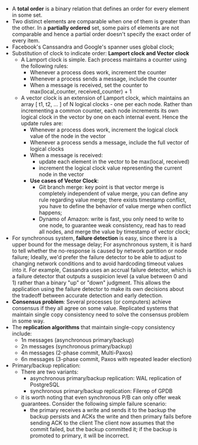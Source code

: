 * A **total order** is a binary relation that defines an order for every element in some set.
* Two distinct elements are comparable when one of them is greater than the other. In a **partially ordered** set, some pairs of elements are not comparable and hence a partial order doesn't specify the exact order of every item.
* Facebook's Canssandra and Google's spanner uses global clock;
* Substitution of clock to indicate order: **Lamport clock and Vector clock**
	* A Lamport clock is simple. Each process maintains a counter using the following rules:
		* Whenever a process does work, increment the counter
		* Whenever a process sends a message, include the counter
		* When a message is received, set the counter to max(local_counter, received_counter) + 1
	* A vector clock is an extension of Lamport clock, which maintains an array [ t1, t2, ... ] of N logical clocks - one per each node. Rather than incrementing a common counter, each node increments its own logical clock in the vector by one on each internal event. Hence the update rules are:
		* Whenever a process does work, increment the logical clock value of the node in the vector
		* Whenever a process sends a message, include the full vector of logical clocks
		* When a message is received:
			* update each element in the vector to be max(local, received)
			* increment the logical clock value representing the current node in the vector
		* **Use cases of Vector Clock**:
			* Git branch merge: key point is that vector merge is completely independent of value merge, you can define any rule regarding value merge; there exists timestamp conflict, you have to define the behavior of value merge when conflict happens;
			* Dynamo of Amazon: write is fast, you only need to write to one node, to guarantee weak consistency, read has to read all nodes, and merge the value by timestamp of vector clock;
* For synchronous system, **failure detection** is easy, since there is a upper bound for the message delay; For asynchronous system, it is hard to tell whether the no-response is caused by network partition or node failure; Ideally, we'd prefer the failure detector to be able to adjust to changing network conditions and to avoid hardcoding timeout values into it. For example, Cassandra uses an accrual failure detector, which is a failure detector that outputs a suspicion level (a value between 0 and 1) rather than a binary "up" or "down" judgment. This allows the application using the failure detector to make its own decisions about the tradeoff between accurate detection and early detection.
* **Consensus problem**: Several processes (or computers) achieve consensus if they all agree on some value. Replicated systems that maintain single copy consistency need to solve the consensus problem in some way.
* The **replication algorithms** that maintain single-copy consistency include:
	* 1n messages (asynchronous primary/backup)
	* 2n messages (synchronous primary/backup)
	* 4n messages (2-phase commit, Multi-Paxos)
	* 6n messages (3-phase commit, Paxos with repeated leader election)
* Primary/backup replication:
	* There are two variants:
		* asynchronous primary/backup replication: WAL replication of PostgreSQL
		* synchronous primary/backup replication: Filerep of GPDB
	* it is worth noting that even synchronous P/B can only offer weak guarantees. Consider the following simple failure scenario:
		* the primary receives a write and sends it to the backup the backup persists and ACKs the write and then primary fails before sending ACK to the client The client now assumes that the commit failed, but the backup committed it; if the backup is promoted to primary, it will be incorrect.